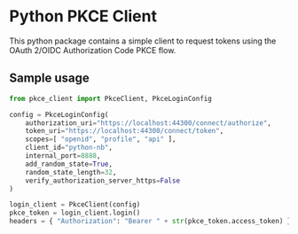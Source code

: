 # Python PKCE Client

This python package contains a simple client to request tokens using the OAuth 2/OIDC Authorization Code PKCE flow.

## Sample usage

```python
from pkce_client import PkceClient, PkceLoginConfig

config = PkceLoginConfig(
    authorization_uri="https://localhost:44300/connect/authorize",
    token_uri="https://localhost:44300/connect/token",
    scopes=[ "openid", "profile", "api" ],
    client_id="python-nb",
    internal_port=8888,
    add_random_state=True,
    random_state_length=32,
    verify_authorization_server_https=False
)

login_client = PkceClient(config)
pkce_token = login_client.login()
headers = { "Authorization": "Bearer " + str(pkce_token.access_token) }
```
